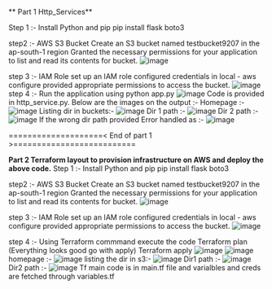 ** Part 1 Http_Services**

Step 1 :- Install Python and pip
          pip install flask boto3

step2 :- AWS S3 Bucket
             Create an S3 bucket named testbucket9207 in the ap-south-1 region
             Granted the necessary permissions for your application to list and read its contents for bucket.
             ![image](https://github.com/user-attachments/assets/bdef1fcf-e183-46ee-aa08-2e069d7fc9a6)

step 3 :- IAM Role
              set up an IAM role configured credentials in local - aws configure
              provided appropriate permissions to access the bucket.
              ![image](https://github.com/user-attachments/assets/2e21fe65-51f1-4f27-8fe9-8fd017827358)
step 4 :- Run the application using python app.py
          ![image](https://github.com/user-attachments/assets/27d288f0-8e21-47e1-a0bb-77c9dec10b4d)
          Code is provided in http_service.py.
          Below are the images on the output :-
          Homepage :-
          ![image](https://github.com/user-attachments/assets/992df22c-f8e0-4219-bf8f-bf4b5f59436f)
          Listing dir in buckets:-
          ![image](https://github.com/user-attachments/assets/f117baa1-a602-4830-86f1-28cc642581f2)
          Dir 1 path :- 
          ![image](https://github.com/user-attachments/assets/b1eb897f-75e2-4e7a-a07e-19a039547dbe)
          Dir 2 path :-
          ![image](https://github.com/user-attachments/assets/52dc3098-014c-45fe-ae44-1527da9297ee)
          If the wrong dir path provided Error handled as :- 
          ![image](https://github.com/user-attachments/assets/0f5d15c5-5250-40e1-8b91-714333b4cca6)


====================< End of part 1 >==========================

**Part 2 Terraform layout to provision infrastructure on AWS and deploy the above code.**
Step 1 :- Install Python and pip
          pip install flask boto3

step2 :- AWS S3 Bucket
             Create an S3 bucket named testbucket9207 in the ap-south-1 region
             Granted the necessary permissions for your application to list and read its contents for bucket.
             ![image](https://github.com/user-attachments/assets/bdef1fcf-e183-46ee-aa08-2e069d7fc9a6)

step 3 :- IAM Role
              set up an IAM role configured credentials in local - aws configure
              provided appropriate permissions to access the bucket.
              ![image](https://github.com/user-attachments/assets/2e21fe65-51f1-4f27-8fe9-8fd017827358)

step 4 :- Using Terraform commmand execute the code
             Terraform plan (Everything looks good go with apply)
             Terraform apply
             ![image](https://github.com/user-attachments/assets/76a658db-56e5-4ff8-a9bb-caee51b86640)
             ![image](https://github.com/user-attachments/assets/157df5ad-9ca8-4a64-a4bc-1034e522bea6)
             homepage :-
             ![image](https://github.com/user-attachments/assets/a3d22986-085c-42ad-b567-a310255a3ac0)
             listing the dir in s3:- 
             ![image](https://github.com/user-attachments/assets/600227f1-72a0-4750-ad14-46518e06cdb4)
             Dir1 path :-
             ![image](https://github.com/user-attachments/assets/c5361637-710f-4f76-a50b-95b64ec1ef8d)
             Dir2 path :- 
             ![image](https://github.com/user-attachments/assets/ac5c0b31-bee6-4c58-ac99-defa08de8758)
            Tf main code is in main.tf file and varialbles and creds are fetched through variables.tf


             


 


 
